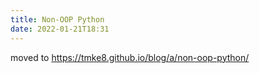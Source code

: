 ```yaml
---
title: Non-OOP Python
date: 2022-01-21T18:31
---
```


moved to https://tmke8.github.io/blog/a/non-oop-python/
